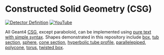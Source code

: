 # Constructed Solid Geometry (CSG)

[![Detector Definition](https://img.shields.io/badge/Detector-Definition-blue?style=flat)](..)
[![YouTube](https://img.shields.io/badge/You-Tube-red?style=flat)](https://www.youtube.com/playlist?list=PLw3G-vTgPrdBxXZo1UpOD_xVFSgM3hLn-)

All Geant4 [CSG][], except paraboloid, can be implemented using [pure text with simple syntax](..). Shapes demonstrated in this repository include [box](box), [tub section](tubs), [sphere](sphere), [cone section](cons), [hyperbolic tube profile](hype), [parallelepiped](para), [polycone](polycone), [torus](torus), [twisted box](twistedBox).

[CSG]: https://geant4-userdoc.web.cern.ch/UsersGuides/ForApplicationDeveloper/html/Detector/Geometry/geomSolids.html#constructed-solid-geometry-csg-solids
